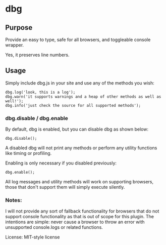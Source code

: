 # dbg


## Purpose

Provide an easy to type, safe for all browsers, and toggleable console wrapper.

Yes, it preserves line numbers.


## Usage

Simply include dbg.js in your site and use any of the methods you wish:

    dbg.log('look, this is a log');
    dbg.warn('it supports warnings and a heap of other methods as well as well!');
    dbg.info('just check the source for all supported methods');


### dbg.disable / dbg.enable

By default, dbg is enabled, but you can disable dbg as shown below:

    dbg.disable();

A disabled dbg will not print any methods or perform any utility functions like timing or profiling.

Enabling is only necessary if you disabled previously:

    dbg.enable();

All log messages and utility methods will work on supporting browsers, those that don't support them will simply execute silently.



### Notes:

I will not provide any sort of fallback functionality for browsers that do not support console functionality as that is out of scope for this plugin. The intentions are simple: never cause a browser to throw an error with unsupported console.logs or related functions.

License: MIT-style license
